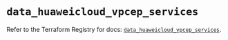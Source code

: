 # `data_huaweicloud_vpcep_services`

Refer to the Terraform Registry for docs: [`data_huaweicloud_vpcep_services`](https://registry.terraform.io/providers/huaweicloud/huaweicloud/1.71.1/docs/data-sources/vpcep_services).
